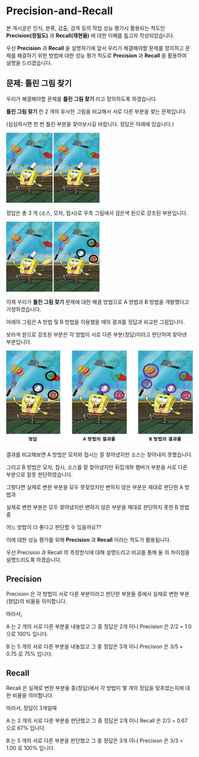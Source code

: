 # Precision-and-Recall

본 게시글은 인식, 분류, 검출, 검색 등의 작업 성능 평가시 활용되는 척도인 **Precision(정밀도)** 과 **Recall(재현율)** 에 대한 이해를 돕고자 작성되었습니다.

우선 **Precision** 과 **Recall** 을 설명하기에 앞서 우리가 해결해야할 문제를 정의하고 문제를 해결하기 위한 방법에 대한 성능 평가 척도로 **Precision** 과 **Recall** 을 활용하여 설명을 드리겠습니다.

## 문제: 틀린 그림 찾기

우리가 해결해야할 문제를 **틀린 그림 찾기** 라고 정의하도록 하겠습니다.

**틀린 그림 찾기** 란 2 개의 유사한 그림을 비교해서 서로 다른 부분을 찾는 문제입니다.

(심심하시면 한 번 틀린 부분을 찾아보시길 바랍니다. 정답은 아래에 있습니다.)

<img src="./figures/sponge.jpg" width="50%">

정답은 총 3 개 (소스, 모자, 접시)로 우측 그림에서 검은색 원으로 강조된 부분입니다.

<img src="./figures/answer.png" width="50%">

이제 우리가 **틀린 그림 찾기** 문제에 대한 해결 방법으로 A 방법과 B 방법을 개발했다고 가정하겠습니다.

아래의 그림은 A 방법 및 B 방법을 이용했을 때의 결과를 정답과 비교한 그림입니다. 

보라색 원으로 강조된 부분은 각 방법이 서로 다른 부분(정답)이라고 판단하여 찾아낸 부분입니다.

![results](./figures/results.png)

결과를 비교해보면 A 방법은 모자와 접시는 잘 찾아냈지만 소스는 찾아내지 못했습니다. 

그리고 B 방법은 모자, 접시, 소스를 잘 찾아냈지만 뒤집개와 햄버거 부분을 서로 다른 부분으로 잘못 판단하였습니다.

그렇다면 실제로 변한 부분을 모두 못찾았지만 변하지 않은 부분은 제대로 판단한 A 방법과 

실제로 변한 부분은 모두 찾아냈지만 변하지 않은 부분을 제대로 판단하지 못한 B 방법 중 

어느 방법이 더 좋다고 판단할 수 있을까요??

이에 대한 성능 평가를 위해 **Precision** 과 **Recall** 이라는 척도가 활용됩니다.

우선 Precision 과 Recall 의 측정방식에 대해 설명드리고 비교를 통해 둘 의 차이점을 설명드리도록 하겠습니다.

## Precision

Precision 은 각 방법이 서로 다른 부분이라고 판단한 부분들 중에서 실제로 변한 부분(정답)의 비율을 의미합니다.

따라서,

A 는 2 개의 서로 다른 부분을 내놓았고 그 중 정답은 2개 이니 Precision 은 2/2 = 1.0 으로 100% 입니다. 

B 는 5 개의 서로 다른 부분을 내놓았고 그 중 정답은 3개 이니 Precision 은 3/5 = 0.75 로 75% 입니다.

## Recall

Recall 은 실제로 변한 부분들 중(정답)에서 각 방법이 몇 개의 정답을 맞추었는지에 대한 비율을 의미합니다.

따라서, 정답이 3개일때

A 는 2 개의 서로 다른 부분을 판단했고 그 중 정답은 2개 이니 Recall 은 2/3 = 0.67 으로 67% 입니다. 

B 는 5 개의 서로 다른 부분을 판단했고 그 중 정답은 3개 이니 Precision 은 3/3 = 1.00 로 100% 입니다.

## 
